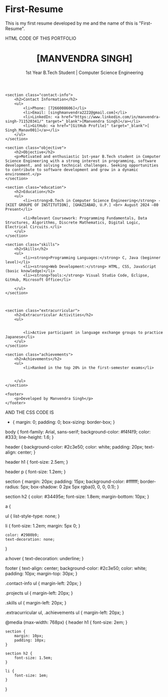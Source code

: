 # First-Resume
This is my first resume developed by me and the name of this is "First-Resume".







HTML CODE OF THIS PORTFOLIO
<!DOCTYPE html>
<html lang="en">
<head>
    <meta charset="UTF-8">
    <meta name="viewport" content="width=device-width, initial-scale=1.0">
    <title>Resume - 1st Year B.Tech CSE Student</title>
    <link rel="stylesheet" href="styles.css">
</head>
<body>
    <header>
        <h1>[MANVENDRA SINGH]</h1>
        <p>1st Year B.Tech Student | Computer Science Engineering</p>
    </header>

    <section class="contact-info">
        <h2>Contact Information</h2>
        <ul>
            <li>Phone: [7266008606]</li>
            <li>Email: [singhmanvendra2222@gmail.com]</li>
            <li>LinkedIn: <a href="https://www.linkedin.com/in/manvendra-singh-711520341/" target="_blank">[Manvendra Singh]</a></li>
            <li>GitHub: <a href="[GitHub Profile]" target="_blank">[ Singh_Manav001]</a></li>
        </ul>
    </section>

    <section class="objective">
        <h2>Objective</h2>
        <p>Motivated and enthusiastic 1st-year B.Tech student in Computer Science Engineering with a strong interest in programming, software development, and solving technical challenges. Seeking opportunities to contribute to software development and grow in a dynamic environment.</p>
    </section>

    <section class="education">
        <h2>Education</h2>
        <ul>
            <li><strong>B.Tech in Computer Science Engineering</strong> - [KIET GROUPE OF INSTITUTION], [GHAZIABAD, U.P.] <br> August 2024 –80 Present</li>
           
            <li>Relevant Coursework: Programming Fundamentals, Data Structures, Algorithms, Discrete Mathematics, Digital Logic, Electrical Circuits.</li>
        </ul>
    </section>

    <section class="skills">
        <h2>Skills</h2>
        <ul>
            <li><strong>Programming Languages:</strong> C, Java (beginner level)</li>
            <li><strong>Web Development:</strong> HTML, CSS, JavaScript (basic knowledge)</li>
            <li><strong>Tools:</strong> Visual Studio Code, Eclipse, GitHub, Microsoft Office</li>
             
        </ul>
    </section>

    

    <section class="extracurricular">
        <h2>Extracurricular Activities</h2>
        <ul>
          
         
            <li>Active participant in language exchange groups to practice Japanese</li>
        </ul>
    </section>

    <section class="achievements">
        <h2>Achievements</h2>
        <ul>
            <li>Ranked in the top 20% in the first-semester exams</li>
             
            
        </ul>
    </section>

    <footer>
        <p>Developed by Manvendra Singh</p>
    </footer>

</body>
</html>

AND THE CSS CODE IS
* {
    margin: 0;
    padding: 0;
    box-sizing: border-box;
}

 
body {
    font-family: Arial, sans-serif;
    background-color: #f4f4f9;
    color: #333;
    line-height: 1.6;
}

 
header {
    background-color: #2c3e50;
    color: white;
    padding: 20px;
    text-align: center;
}

header h1 {
    font-size: 2.5em;
}

header p {
    font-size: 1.2em;
}

 
section {
    margin: 20px;
    padding: 15px;
    background-color: #ffffff;
    border-radius: 5px;
    box-shadow: 0 2px 5px rgba(0, 0, 0, 0.1);
}

 
section h2 {
    color: #34495e;
    font-size: 1.8em;
    margin-bottom: 10px;
}
 
a {
 
ul {
    list-style-type: none;
}

li {
    font-size: 1.2em;
    margin: 5px 0;
}


    color: #2980b9;
    text-decoration: none;
}

a:hover {
    text-decoration: underline;
}

 
footer {
    text-align: center;
    background-color: #2c3e50;
    color: white;
    padding: 10px;
    margin-top: 30px;
}

 
.contact-info ul {
    margin-left: 20px;
}

 
.projects ul {
    margin-left: 20px;
}

 
.skills ul {
    margin-left: 20px;
}

 
.extracurricular ul, .achievements ul {
    margin-left: 20px;
}
 
@media (max-width: 768px) {
    header h1 {
        font-size: 2em;
    }

    section {
        margin: 10px;
        padding: 10px;
    }

    section h2 {
        font-size: 1.5em;
    }

    li {
        font-size: 1em;
    }
}
